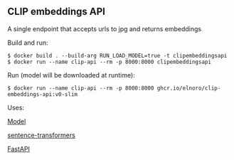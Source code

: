 ## CLIP embeddings API

A single endpoint that accepts urls to jpg and returns embeddings

Build and run:
```
$ docker build . --build-arg RUN_LOAD_MODEL=true -t clipembeddingsapi
$ docker run --name clip-api --rm -p 8000:8000 clipembeddingsapi
```

Run (model will be downloaded at runtime):
```
$ docker run --name clip-api --rm -p 8000:8000 ghcr.io/elnoro/clip-embeddings-api:v0-slim
```

Uses:

[Model](https://huggingface.co/sentence-transformers/clip-ViT-B-32)

[sentence-transformers](https://www.sbert.net/)

[FastAPI](https://fastapi.tiangolo.com/)
